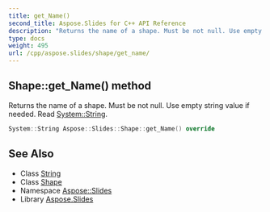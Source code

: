 ```yaml
---
title: get_Name()
second_title: Aspose.Slides for C++ API Reference
description: "Returns the name of a shape. Must be not null. Use empty string value if needed. Read System::String."
type: docs
weight: 495
url: /cpp/aspose.slides/shape/get_name/
---
```

## Shape::get_Name() method


Returns the name of a shape. Must be not null. Use empty string value if needed. Read [System::String](../../../system/string/).

```cpp
System::String Aspose::Slides::Shape::get_Name() override
```

## See Also

* Class [String](../../system/string/)
* Class [Shape](./)
* Namespace [Aspose::Slides](../)
* Library [Aspose.Slides](../../)